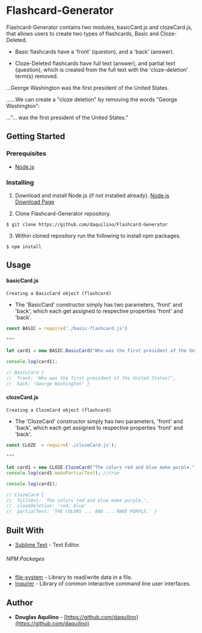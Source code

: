 # Flashcard-Generator
	
Flashcard-Generator contains two modules, basicCard.js and clozeCard.js, that allows users to create two types of flashcards, Basic and Cloze-Deleted.  

- Basic flashcards have a 'front' (queston), and a 'back' (answer).

	
- Cloze-Deleted flashcards have full text (answer), and partial text (question), which is created from the full text with the 'cloze-deletion' term(s) removed. 

...George Washington was the first president of the United States.

......We can create a "cloze deletion" by removing the words "George Washington":

..."... was the first president of the United States."

	
## Getting Started

### Prerequisites

* [Node.js](https://nodejs.org) 


### Installing

1. Download and install Node.js (if not installed already). 
[Node.js Download Page](https://nodejs.org/en/download/)

2. Clone Flashcard-Generator repository. 

```
$ git clone https://github.com/daquilino/Flashcard-Generator
```

3. Within cloned repository run the following to install npm packages.

```
$ npm install
```


## Usage
#### basicCard.js

`Creating a BasicCard object (flashcard)`

*  The 'BasicCard' constructor simply has two parameters, 'front' and 'back', which each get assigned to respective properties 'front' and 'back'.
 
```javascript
const BASIC = require('./basic-flashcard.js')
	
***
	
let card1 = new BASIC.BasicCard("Who was the first president of the United States?", "George Washington");

console.log(card1);

// BasicCard {
//	front: 'Who was the first president of the United States?',
//	back: 'George Washington' }

```

 #### clozeCard.js

`Creating a ClozeCard object (flashcard)`

*  The 'ClozeCard' constructor simply has two parameters, 'front' and 'back', which each get assigned to respective properties 'front' and 'back'.
 
```javascript
const CLOZE  = require('./clozeCard.js');
	
***
	
let card1 = new CLOZE.ClozeCard("The colors red and blue make purple.", "red, blue");
console.log(card1.makePartialText); //true

console.log(card1);

// ClozeCard {
//	fulltext: 'The colors red and blue make purple.',
//	clozeDeletion: 'red, blue'
//  partialText: 'THE COLORS ... AND ... MAKE PURPLE.' }

```
     
	 



## Built With

* [Sublime Text](https://www.sublimetext.com/) - Text Editor.

###### NPM Packages

* [file-system](https://www.npmjs.com/package/file-system)	- Library to read/write data in a file.
* [inquirer](https://www.npmjs.com/package/inquirer) - Library of common interactive command line user interfaces.



## Author

* **Douglas Aquilino** - [https://github.com/daquilino](https://github.com/daquilino)


